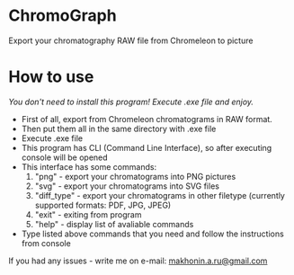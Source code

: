 # ChromoGraph
Export your chromatography RAW file from Chromeleon to picture

# How to use
_You don't need to install this program! Execute .exe file and enjoy._

* First of all, export from Chromeleon chromatograms in RAW format.
* Then put them all in the same directory with .exe file
* Execute .exe file
* This program has CLI (Command Line Interface), so after executing console will be opened
* This interface has some commands:
  1. "png" - export your chromatograms into PNG pictures
  2. "svg" - export your chromatograms into SVG files
  3. "diff_type" - export your chromatograms in other filetype (currently supported formats: PDF, JPG, JPEG)
  4. "exit" - exiting from program
  5. "help" - display list of avaliable commands
* Type listed above commands that you need and follow the instructions from console

If you had any issues - write me on e-mail: makhonin.a.ru@gmail.com